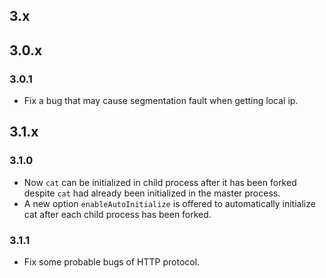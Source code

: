 ## 3.x

## 3.0.x

### 3.0.1

- Fix a bug that may cause segmentation fault when getting local ip.

## 3.1.x

### 3.1.0

- Now `cat` can be initialized in child process after it has been forked despite `cat` had already been initialized in the master process.
- A new option `enableAutoInitialize` is offered to automatically initialize cat after each child process has been forked.

### 3.1.1

- Fix some probable bugs of HTTP protocol.
